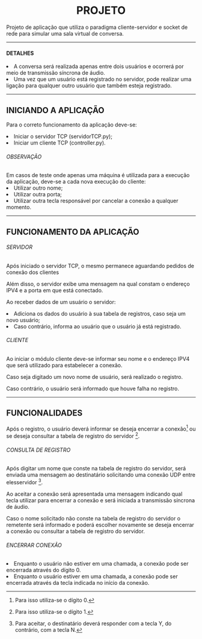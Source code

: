 <h1 align="center">PROJETO</h1>

Projeto de aplicação que utiliza o paradigma cliente-servidor e socket de rede para simular uma sala virtual de conversa.

<hr>

<h4>DETALHES</h3

1. A conversa será realizada apenas entre dois usuários e ocorrerá por meio de transmissão síncrona de áudio.
2. Uma vez que um usuário está registrado no servidor, pode realizar uma ligação para qualquer outro usuário que também esteja registrado.

<hr>

<h2> INICIANDO A APLICAÇÃO </h2>

Para o correto funcionamento da aplicação deve-se:

<li>Iniciar o servidor TCP (servidorTCP.py);
<li>Iniciar um cliente TCP (controller.py).
<h6>OBSERVAÇÃO</h6>
Em casos de teste onde apenas uma máquina é utilizada para a execução da aplicação, deve-se a cada nova execução do cliente:
<li>Utilizar outro nome;
<li>Utilizar outra porta;
<li>Utilizar outra tecla responsável por cancelar a conexão a qualquer momento.

<hr>

<h2> FUNCIONAMENTO DA APLICAÇÃO </h2>

<h6>SERVIDOR</h6>
<p>Após iniciado o servidor TCP, o mesmo permanece aguardando pedidos de conexão dos clientes</p>
<p>Além disso, o servidor exibe uma mensagem na qual constam o endereço IPV4 e a porta em que está conectado.</p>
<p>Ao receber dados de um usuário o servidor:</p>
<li>Adiciona os dados do usuário à sua tabela de registros, caso seja um novo usuário;
<li>Caso contrário, informa ao usuário que o usuário já está registrado.

<h6>CLIENTE</h6>
<p>Ao iniciar o módulo cliente deve-se informar seu nome e o endereço IPV4 que será utilizado para estabelecer a conexão.</p>
<p>Caso seja digitado um novo nome de usuário, será realizado o registro.</p> 
<p>Caso contrário, o usuário será informado que houve falha no registro.</p>

<hr>

<h2> FUNCIONALIDADES </h2>
  
Após o registro, o usuário deverá informar se deseja encerrar a conexão[^1] ou se deseja consultar a tabela de registro do servidor [^2].  

[^1]: Para isso utiliza-se o dígito 0.
[^2]: Para isso utiliza-se o dígito 1.
  
<h6>CONSULTA DE REGISTRO</h6>

Após digitar um nome que conste na tabela de registro do servidor, será enviada uma mensagem ao destinatário solicitando uma conexão UDP entre elesservidor [^3].  

[^3]: Para aceitar, o destinatário deverá responder com a tecla Y, do contrário, com a tecla N.
  
Ao aceitar a conexão será apresentada uma mensagem indicando qual tecla utilizar para encerrar a conexão e será iniciada a transmissão síncrona de áudio.
  
Caso o nome solicitado não conste na tabela de registro do servidor o remetente será informado e poderá escolher novamente se deseja encerrar a conexão ou consultar a tabela de registro do servidor.
  
<h6>ENCERRAR CONEXÃO</h6>
<li>Enquanto o usuário não estiver em uma chamada, a conexão pode ser encerrada através do dígito 0.
<li>Enquanto o usuário estiver em uma chamada, a conexão pode ser encerrada através da tecla indicada no início da conexão. <br />
